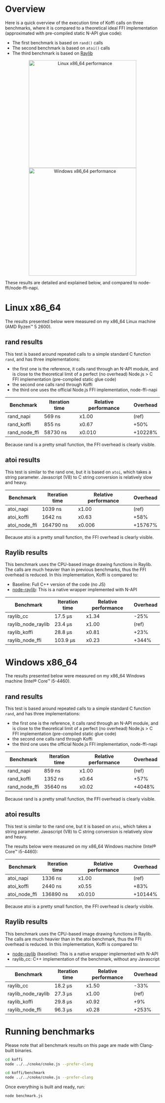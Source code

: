 # Overview

Here is a quick overview of the execution time of Koffi calls on three benchmarks, where it is compared to a theoretical ideal FFI implementation (approximated with pre-compiled static N-API glue code):

- The first benchmark is based on `rand()` calls
- The second benchmark is based on `atoi()` calls
- The third benchmark is based on [Raylib](https://www.raylib.com/)

<p style="text-align: center;">
    <a href="{{ ASSET static/perf_linux.png }}" target="_blank"><img src="{{ ASSET static/perf_linux.png }}" alt="Linux x86_64 performance" style="width: 350px;"/></a>
    <a href="{{ ASSET static/perf_windows.png }}" target="_blank"><img src="{{ ASSET static/perf_windows.png }}" alt="Windows x86_64 performance" style="width: 350px;"/></a>
</p>

These results are detailed and explained below, and compared to node-ffi/node-ffi-napi.

# Linux x86_64

The results presented below were measured on my x86_64 Linux machine (AMD Ryzen™ 5 2600).

## rand results

This test is based around repeated calls to a simple standard C function `rand`, and has three implementations:

- the first one is the reference, it calls rand through an N-API module, and is close to the theoretical limit of a perfect (no overhead) Node.js > C FFI implementation (pre-compiled static glue code)
- the second one calls rand through Koffi
- the third one uses the official Node.js FFI implementation, node-ffi-napi

Benchmark     | Iteration time | Relative performance | Overhead
------------- | -------------- | -------------------- | --------
rand_napi     | 569 ns         | x1.00                | (ref)
rand_koffi    | 855 ns         | x0.67                | +50%
rand_node_ffi | 58730 ns       | x0.010               | +10228%

Because rand is a pretty small function, the FFI overhead is clearly visible.

## atoi results

This test is similar to the rand one, but it is based on `atoi`, which takes a string parameter. Javascript (V8) to C string conversion is relatively slow and heavy.

Benchmark     | Iteration time | Relative performance | Overhead
------------- | -------------- | -------------------- | --------
atoi_napi     | 1039 ns        | x1.00                | (ref)
atoi_koffi    | 1642 ns        | x0.63                | +58%
atoi_node_ffi | 164790 ns      | x0.006               | +15767%

Because atoi is a pretty small function, the FFI overhead is clearly visible.

## Raylib results

This benchmark uses the CPU-based image drawing functions in Raylib. The calls are much heavier than in previous benchmarks, thus the FFI overhead is reduced. In this implementation, Koffi is compared to:

- Baseline: Full C++ version of the code (no JS)
- [node-raylib](https://github.com/RobLoach/node-raylib): This is a native wrapper implemented with N-API

Benchmark          | Iteration time | Relative performance | Overhead
------------------ | -------------- | -------------------- | --------
raylib_cc          | 17.5 µs        | x1.34                | -25%
raylib_node_raylib | 23.4 µs        | x1.00                | (ref)
raylib_koffi       | 28.8 µs        | x0.81                | +23%
raylib_node_ffi    | 103.9 µs       | x0.23                | +344%

# Windows x86_64

The results presented below were measured on my x86_64 Windows machine (Intel® Core™ i5-4460).

## rand results

This test is based around repeated calls to a simple standard C function `rand`, and has three implementations:

- the first one is the reference, it calls rand through an N-API module, and is close to the theoretical limit of a perfect (no overhead) Node.js > C FFI implementation (pre-compiled static glue code)
- the second one calls rand through Koffi
- the third one uses the official Node.js FFI implementation, node-ffi-napi

Benchmark     | Iteration time | Relative performance | Overhead
------------- | -------------- | -------------------- | --------
rand_napi     | 859 ns         | x1.00                | (ref)
rand_koffi    | 1352 ns        | x0.64                | +57%
rand_node_ffi | 35640 ns       | x0.02                | +4048%

Because rand is a pretty small function, the FFI overhead is clearly visible.

## atoi results

This test is similar to the rand one, but it is based on `atoi`, which takes a string parameter. Javascript (V8) to C string conversion is relatively slow and heavy.

The results below were measured on my x86_64 Windows machine (Intel® Core™ i5-4460):

Benchmark     | Iteration time | Relative performance | Overhead
------------- | -------------- | -------------------- | --------
atoi_napi     | 1336 ns        | x1.00                | (ref)
atoi_koffi    | 2440 ns        | x0.55                | +83%
atoi_node_ffi | 136890 ns      | x0.010               | +10144%

Because atoi is a pretty small function, the FFI overhead is clearly visible.

## Raylib results

This benchmark uses the CPU-based image drawing functions in Raylib. The calls are much heavier than in the atoi benchmark, thus the FFI overhead is reduced. In this implementation, Koffi is compared to:

- [node-raylib](https://github.com/RobLoach/node-raylib) (baseline): This is a native wrapper implemented with N-API
- raylib_cc: C++ implementation of the benchmark, without any Javascript

Benchmark          | Iteration time | Relative performance | Overhead
------------------ | -------------- | -------------------- | --------
raylib_cc          | 18.2 µs        | x1.50                | -33%
raylib_node_raylib | 27.3 µs        | x1.00                | (ref)
raylib_koffi       | 29.8 µs        | x0.92                | +9%
raylib_node_ffi    | 96.3 µs        | x0.28                | +253%

# Running benchmarks

Please note that all benchmark results on this page are made with Clang-built binaries.

```sh
cd koffi
node ../../cnoke/cnoke.js --prefer-clang

cd koffi/benchmark
node ../../cnoke/cnoke.js --prefer-clang
```

Once everything is built and ready, run:

```sh
node benchmark.js
```
